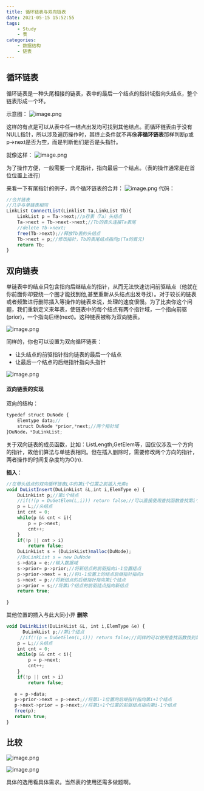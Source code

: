 ```yaml
---
title: 循环链表与双向链表
date: 2021-05-15 15:52:55
tags: 
    - Study
    - 表
categories: 
    - 数据结构
    - 链表
---
```

## 循环链表
循环链表是一种头尾相接的链表，表中的最后一个结点的指针域指向头结点，整个链表形成一个环。

示意图：
![image.png](https://p1-juejin.byteimg.com/tos-cn-i-k3u1fbpfcp/78a516072daa457f97c21306b0c59dc1~tplv-k3u1fbpfcp-watermark.image)

这样的有点是可以从表中任一结点出发均可找到其他结点。而循环链表由于没有NULL指针，所以涉及遍历操作时，其终止条件就不再像**非循环链表**那样判断p或p->next是否为空，而是判断他们是否是头指针。

就像这样：
![image.png](https://p3-juejin.byteimg.com/tos-cn-i-k3u1fbpfcp/0b2bbd8e2f5b439fa308c6a9320cf827~tplv-k3u1fbpfcp-watermark.image)

为了操作方便，一般需要一个尾指针，指向最后一个结点。（表的操作通常是在首位位置上进行） 

来看一下有尾指针的例子，两个循环链表的合并：
![image.png](https://p1-juejin.byteimg.com/tos-cn-i-k3u1fbpfcp/330120042fc64ae4a733d626508fd5b7~tplv-k3u1fbpfcp-watermark.image)
代码：

```js
//合并链表
//几乎与单链表相同
LinkList ConnectList(Linklist Ta,LinkList Tb){
    LinkList p = Ta->next;//p存表（Ta）头结点
    Ta->next = Tb->next->next;//Tb的表头连接Ta表尾
    //delete Tb->next;
    free(Tb->next);//释放Tb表的头结点
    Tb->next = p;//修改指针，Tb的表尾结点指向p(Ta的首元)
    return Tb;
}
```
## 双向链表
单链表中的结点只包含指向后继结点的指针，从而无法快速访问前驱结点（他就在你前面你却要绕一个圈才能找到他,甚至重新从头结点出发寻找）。对于较长的链表或者频繁进行删除插入等操作的链表来说，处理的速度很慢。为了比卖你这个问题，我们重新定义来年表，使链表中的每个结点有两个指针域，一个指向前驱(prior)，一个指向后继(next)。这种链表被称为双向链表。

![image.png](https://p1-juejin.byteimg.com/tos-cn-i-k3u1fbpfcp/c805b7bef8fb4945abd28685e2f406d6~tplv-k3u1fbpfcp-watermark.image)

同样的，你也可以设置为双向循环链表：
- 让头结点的前驱指针指向链表的最后一个结点
- 让最后一个结点的后继指针指向头指针

![image.png](https://p3-juejin.byteimg.com/tos-cn-i-k3u1fbpfcp/337c061c157747a3b9f5373735f4d4fb~tplv-k3u1fbpfcp-watermark.image)
#### 双向链表的实现
双向的结构：
```js
typedef struct DuNode {
    Elemtype data;//
    struct DuNode *prior,*next;//两个指针域
}DuNode，*DuLinkList;
```
关于双向链表的成员函数，比如：ListLength,GetElem等，因仅仅涉及一个方向的指针，故他们算法与单链表相同。但在插入删除时，需要修改两个方向的指针，两者操作的时间复杂度均为O(n).

**插入**：
```js
//在带头结点的双向循环链表L中的第i个位置之前插入元素e
void DuListInsert(DuLinkList &L,int i,ElemType e) {
    DuLinkList p;//第i个结点
    //if(!(p = DuGetElem(L,i))) return false;//可以直接使用查找函数查找第i个元素的位置，也可以这样
    p = L;//头结点
    int cnt = 0;
    while(p && cnt < i){
        p = p->next;
        cnt++;
    }
    if(!p || cnt > i)
        return false;
    DuLinkList s = (DuLinkList)malloc(DuNode);
    //DuLinkList s = new DuNode
    s->data = e;//输入数据域
    s->prior= p->prior;//将新结点的前驱指向i-1位置结点
    p->prior->next = s;//将i-1位置上的结点后继指针指向s
    s->next = p;//将新结点的后继指针指向第i个结点
    p->prior = s;//将第i个结点的前驱结点指向新结点
    return true;
    
}
```
其他位置的插入与此大同小异
**删除**

```js
void DuLinkList(DuLinkList &L, int i,ElemType &e) {
      DuLinkList p;//第i个结点
     //if(!(p = DuGetElem(L,i))) return false;//同样的可以使用查找函数找到第i个位置
    p = L;//头结点
    int cnt = 0;
    while(p && cnt < i){
        p = p->next;
        cnt++;
    }
    if(!p || cnt > i)
        return false;
    
   e = p->data;
   p->prior->next = p->next;//将第i-1位置的后继指针指向第i+1个结点
   p->next->prior = p->next;//将第i+1个位置的前驱结点指向第i-1个结点
   free(p);
   return true;
}
```
## 比较

![image.png](https://p9-juejin.byteimg.com/tos-cn-i-k3u1fbpfcp/59be1702bca54767869ee3e4173cc1df~tplv-k3u1fbpfcp-watermark.image)

![image.png](https://p9-juejin.byteimg.com/tos-cn-i-k3u1fbpfcp/61e8a361263a43a0894e25099748ee8a~tplv-k3u1fbpfcp-watermark.image)


具体的选用看具体需求。当然表的使用还需多做题啊。
